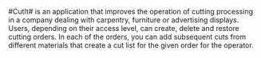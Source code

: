#CutIt# is an application that improves the operation of cutting processing in a company dealing with carpentry, furniture or advertising displays. Users, depending on their access level, can create, delete and restore cutting orders. In each of the orders, you can add subsequent cuts from different materials that create a cut list for the given order for the operator.
